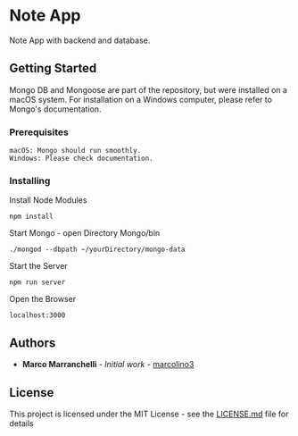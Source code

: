 # Note App

Note App with backend and database.

## Getting Started

Mongo DB and Mongoose are part of the repository, but were installed on a macOS system. For installation on a Windows computer, please refer to Mongo's documentation.

### Prerequisites

```
macOS: Mongo should run smoothly. 
Windows: Please check documentation.
```

### Installing

Install Node Modules

```
npm install
```

Start Mongo - open Directory Mongo/bin

```
./mongod --dbpath ~/yourDirectory/mongo-data
```

Start the Server

```
npm run server
```

Open the Browser

```
localhost:3000
```


## Authors

* **Marco Marranchelli** - *Initial work* - [marcolino3](https://github.com/marcolino3)


## License

This project is licensed under the MIT License - see the [LICENSE.md](LICENSE.md) file for details


